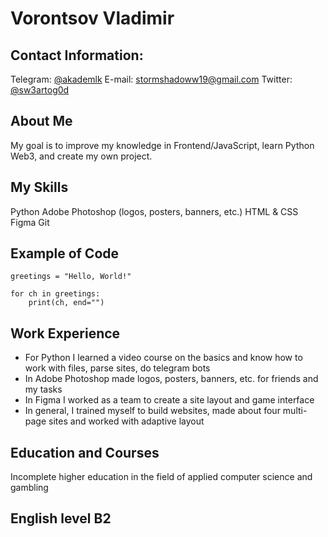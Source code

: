 # Vorontsov Vladimir

## Contact Information:

Telegram: [@akademlk](https://t.me/akademlk)
E-mail: stormshadoww19@gmail.com
Twitter: [@sw3artog0d](https://x.com/sw3artog0d)

## About Me

My goal is to improve my knowledge in Frontend/JavaScript, learn Python Web3, and create my own project.

## My Skills

Python
Adobe Photoshop (logos, posters, banners, etc.)
HTML & CSS
Figma 
Git

## Example of Code

```
greetings = "Hello, World!"

for ch in greetings:
    print(ch, end="")
```

## Work Experience

- For Python I learned a video course on the basics and know how to work with files, parse sites, do telegram bots
- In Adobe Photoshop made logos, posters, banners, etc. for friends and my tasks
- In Figma I worked as a team to create a site layout and game interface
- In general, I trained myself to build websites, made about four multi-page sites and worked with adaptive layout

## Education and Courses

Incomplete higher education in the field of applied computer science and gambling

## English level B2